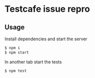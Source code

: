 # Testcafe issue repro

## Usage

Install dependencies and start the server

```sh
$ npm i
$ npm start
```

In another tab start the tests

```sh
$ npm test
```
